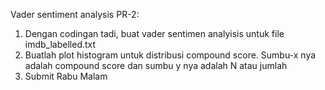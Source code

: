 Vader sentiment analysis
PR-2: 
1. Dengan codingan tadi, buat vader sentimen analyisis untuk file imdb_labelled.txt
2. Buatlah plot histogram untuk distribusi compound score. Sumbu-x nya adalah compound score dan sumbu y nya adalah N atau jumlah
3. Submit Rabu Malam
